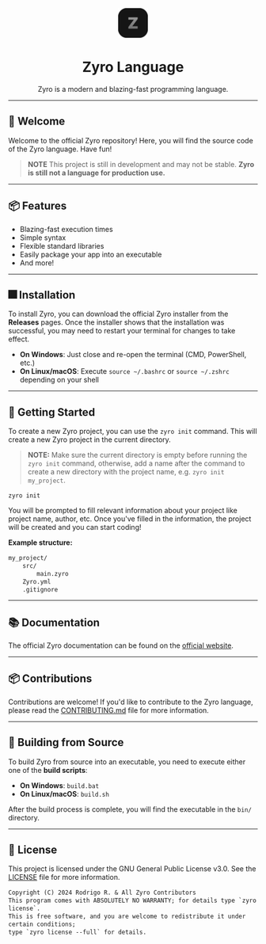 <div align="center">
    <img src="assets/logo.png" height="60" width="60">
    <h1>Zyro Language</h1>
    Zyro is a modern and blazing-fast programming language.
</div>

---

## 👋 Welcome

Welcome to the official Zyro repository! Here, you will find the source code of the Zyro language. Have fun!

> **NOTE**
> This project is still in development and may not be stable.
> **Zyro is still not a language for production use.**

---

## 📦 Features

- Blazing-fast execution times
- Simple syntax
- Flexible standard libraries
- Easily package your app into an executable
- And more!

---

## 🎆 Installation

To install Zyro, you can download the official Zyro installer from the **Releases** pages.
Once the installer shows that the installation was successful, you may need to restart your terminal for changes to take effect.

- **On Windows**: Just close and re-open the terminal (CMD, PowerShell, etc.)
- **On Linux/macOS**: Execute `source ~/.bashrc` or `source ~/.zshrc` depending on your shell

---

## 🚀 Getting Started

To create a new Zyro project, you can use the `zyro init` command. This will create a new Zyro project in the current directory.

> **NOTE:** Make sure the current directory is empty before running the `zyro init` command, otherwise, add a name after the command to create a new directory with the project name, e.g. `zyro init my_project`.

```shell
zyro init
```

You will be prompted to fill relevant information about your project like project name, author, etc.
Once you've filled in the information, the project will be created and you can start coding!

**Example structure:**

```
my_project/
    src/
        main.zyro
    Zyro.yml
    .gitignore
```

---

## 📚 Documentation

The official Zyro documentation can be found on the [official website](https://rodri-r-z.github.io/Zyro/docs).

---

## 📦 Contributions

Contributions are welcome! If you'd like to contribute to the Zyro language, please read the [CONTRIBUTING.md](CONTRIBUTING.md) file for more information.

---

## 🎲 Building from Source

To build Zyro from source into an executable, you need to execute either one of the **build scripts**:

- **On Windows**: `build.bat`
- **On Linux/macOS**: `build.sh`

After the build process is complete, you will find the executable in the `bin/` directory.

---

## 📝 License

This project is licensed under the GNU General Public License v3.0. See the [LICENSE](LICENSE) file for more information.

```
Copyright (C) 2024 Rodrigo R. & All Zyro Contributors
This program comes with ABSOLUTELY NO WARRANTY; for details type `zyro license`.
This is free software, and you are welcome to redistribute it under certain conditions;
type `zyro license --full` for details.
```